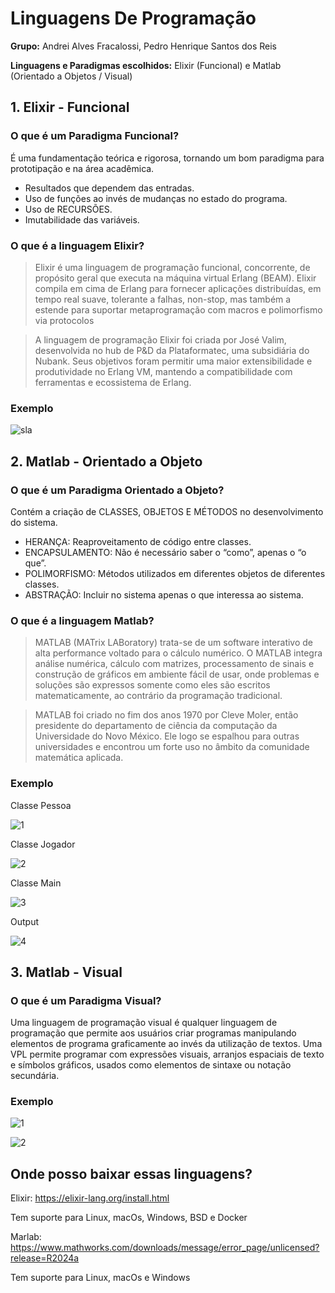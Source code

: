 # Linguagens De Programação
**Grupo:** Andrei Alves Fracalossi, Pedro Henrique Santos dos Reis

**Linguagens e Paradigmas escolhidos:** Elixir (Funcional) e Matlab (Orientado a Objetos / Visual)


## 1. Elixir - Funcional

### O que é um Paradigma Funcional?
É uma fundamentação teórica e rigorosa, tornando um bom paradigma para prototipação e na área acadêmica.
- Resultados que dependem das entradas.
- Uso de funções ao invés de mudanças no estado do programa.
- Uso de RECURSÕES.
- Imutabilidade das variáveis.

### O que é a linguagem Elixir?
> Elixir é uma linguagem de programação funcional, concorrente, de propósito geral que executa na máquina virtual Erlang (BEAM). Elixir compila em cima de Erlang para fornecer aplicações distribuídas, em tempo real suave, tolerante a falhas, non-stop, mas também a estende para suportar metaprogramação com macros e polimorfismo via protocolos
 
> A linguagem de programação Elixir foi criada por José Valim, desenvolvida no hub de P&D da Plataformatec, uma subsidiária do Nubank. Seus objetivos foram permitir uma maior extensibilidade e produtividade no Erlang VM, mantendo a compatibilidade com ferramentas e ecossistema de Erlang.

### Exemplo
![sla](Elixir/exemploelixir.jpg)

## 2. Matlab - Orientado a Objeto

### O que é um Paradigma Orientado a Objeto?
Contém a criação de CLASSES, OBJETOS E MÉTODOS no desenvolvimento do sistema.
- HERANÇA:  Reaproveitamento de código entre classes.
- ENCAPSULAMENTO: Não é necessário saber o “como”, apenas o “o que”.
- POLIMORFISMO: Métodos utilizados em diferentes objetos de diferentes classes.
- ABSTRAÇÃO: Incluir no sistema apenas o que interessa ao sistema.

### O que é a linguagem Matlab?
>MATLAB (MATrix LABoratory) trata-se de um software interativo de alta performance voltado para o cálculo numérico. O MATLAB integra análise numérica, cálculo com matrizes, processamento de sinais e construção de gráficos em ambiente fácil de usar, onde problemas e soluções são expressos somente como eles são escritos matematicamente, ao contrário da programação tradicional.

>MATLAB foi criado no fim dos anos 1970 por Cleve Moler, então presidente do departamento de ciência da computação da Universidade do Novo México. Ele logo se espalhou para outras universidades e encontrou um forte uso no âmbito da comunidade matemática aplicada.

### Exemplo

Classe Pessoa

![1](Matlab/ob1.jpg)

Classe Jogador

![2](Matlab/ob2.jpg)

Classe Main

![3](Matlab/ob3.jpg)

Output

![4](Matlab/ob4.jpg)

## 3. Matlab - Visual

### O que é um Paradigma Visual?
Uma linguagem de programação visual é qualquer linguagem de programação que permite aos usuários criar programas manipulando elementos de programa graficamente ao invés da utilização de textos. Uma VPL permite programar com expressões visuais, arranjos espaciais de texto e símbolos gráficos, usados como elementos de sintaxe ou notação secundária.

### Exemplo

![1](Matlab_visual/lv1.jpg)

![2](Matlab_visual/lv2.jpg)


## Onde posso baixar essas linguagens?


Elixir: https://elixir-lang.org/install.html

Tem suporte para Linux, macOs, Windows, BSD e Docker

Marlab: https://www.mathworks.com/downloads/message/error_page/unlicensed?release=R2024a

Tem suporte para Linux, macOs e Windows

